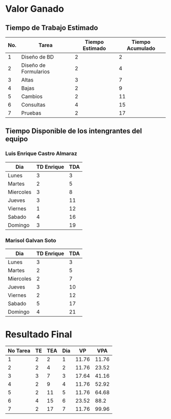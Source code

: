# Valor Ganado
## Tiempo de Trabajo Estimado
| No. | Tarea | Tiempo Estimado | Tiempo Acumulado |
| -- | -- | -- | -- |
| 1 | Diseño de BD | 2 | 2 |
| 2 | Diseño de Formularios | 2 | 4 |
| 3 | Altas | 3 | 7 |
| 4 | Bajas | 2 | 9 |
| 5 | Cambios | 2 | 11 |
| 6 | Consultas | 4 | 15 |
| 7 | Pruebas | 2 | 17 |
## Tiempo Disponible de los intengrantes del equipo
### Luis Enrique Castro Almaraz
| Dia | TD Enrique | TDA |
| -- | -- | -- | 
| Lunes | 3 | 3 |
| Martes | 2 | 5 |
| Miercoles | 3 | 8 |
| Jueves | 3 | 11 |
| Viernes | 1 | 12 | 
| Sabado | 4 | 16 |
| Domingo | 3 | 19 |
### Marisol Galvan Soto
| Dia | TD Enrique | TDA |
| -- | -- | -- | 
| Lunes | 3 | 3 |
| Martes | 2 | 5 |
| Miercoles | 2 | 7 |
| Jueves | 3 | 10 |
| Viernes | 2 | 12 | 
| Sabado | 5 | 17 |
| Domingo | 4 | 21 |
# Resultado Final
| No Tarea | TE | TEA | Dia | VP | VPA |
| -- | -- | -- | -- | -- | -- |
| 1 | 2 | 2 | 1 | 11.76 | 11.76 |
| 2 | 2 | 4 | 2 | 11.76 | 23.52 |
| 3 | 3 | 7 | 3 | 17.64 | 41.16 |
| 4 | 2 | 9 | 4 | 11.76 | 52.92 |
| 5 | 2 | 11 | 5 | 11.76 | 64.68 |
| 6 | 4 | 15 | 6 | 23.52 | 88.2 |
| 7 | 2 | 17 | 7 | 11.76 | 99.96 |
